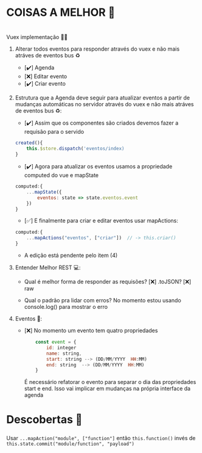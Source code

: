  # COISAS A MELHOR 🚴 <h1>

Vuex implementação 🙋‍♂️

1. Alterar todos eventos para responder através do vuex e não mais atráves de eventos bus ♻️

	* [✔️] Agenda
	* [❌] Editar evento
	* [✔️] Criar evento

2. Estrutura que a Agenda deve seguir para atualizar eventos a partir de mudanças automáticas no servidor através do vuex e não mais atráves de eventos bus ♻️:

	* [✔️] Assim que os componentes são criados devemos fazer a requisão para o servido

	``` js
	created(){
		this.$store.dispatch('eventos/index)
	}
	```

	* [✔️] Agora para atualizar os eventos usamos a propriedade computed do vue e mapState

	``` js
	computed:{
		...mapState({
			eventos: state => state.eventos.event
		})
	}
	```

	* [✅] E finalmente para criar e editar eventos usar mapActions:

	``` js
	computed:{
		...mapActions("eventos", ["criar"])  // -> this.criar()
	}
	```
	* A edição está pendente pelo item (4)

3. Entender Melhor REST 💻️:

	* Qual é melhor forma de responder as requisões?
		[❌] .toJSON?
		[❌] raw

	* Qual o padrão pra lidar com erros? No momento estou usando console.log() para mostrar o erro

4. Eventos 📅:

	* [❌] No momento um evento tem quatro propriedades
		```js
			const event = {
				id: integer
				name: string,
				start: string --> (DD/MM/YYYY  HH:MM)
				end: string  --> (DD/MM/YYYY  HH:MM)
			}
		```
		É necessário refatorar o evento para separar o dia das propriedades start e end. Isso vai implicar em mudanças na própria interface da agenda

# Descobertas  📑 <h3>

Usar `...mapAction("module", ["function"]` então `this.function()` invés de `this.state.commit("module/function", "payload")`